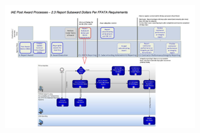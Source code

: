 ![Image of FSRS Post-Award 2.3](../../../images/FSRS_Post_Award%20-%202.3_ReportSubawardDollarsPerFFATARequirements_CCB.png)
